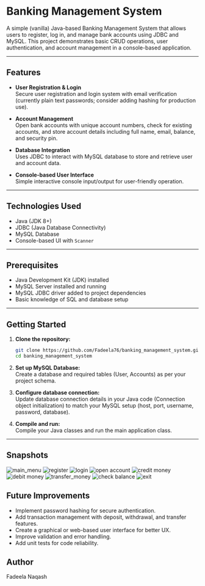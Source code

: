 # Banking Management System

A simple (vanilla) Java-based Banking Management System that allows users to register, log in, and manage bank accounts using JDBC and MySQL. This project demonstrates basic CRUD operations, user authentication, and account management in a console-based application.

---

## Features

- **User Registration & Login**  
  Secure user registration and login system with email verification (currently plain text passwords; consider adding hashing for production use).

- **Account Management**  
  Open bank accounts with unique account numbers, check for existing accounts, and store account details including full name, email, balance, and security pin.

- **Database Integration**  
  Uses JDBC to interact with MySQL database to store and retrieve user and account data.

- **Console-based User Interface**  
  Simple interactive console input/output for user-friendly operation.


---

## Technologies Used

- Java (JDK 8+)
- JDBC (Java Database Connectivity)
- MySQL Database
- Console-based UI with `Scanner`

---

## Prerequisites

- Java Development Kit (JDK) installed
- MySQL Server installed and running
- MySQL JDBC driver added to project dependencies
- Basic knowledge of SQL and database setup

---

## Getting Started

1. **Clone the repository:**

   ```bash
   git clone https://github.com/Fadeela76/banking_management_system.git
   cd banking_management_system
   
2. **Set up MySQL Database:**<br>
Create a database and required tables (User, Accounts) as per your project schema.

3. **Configure database connection:**<br>
Update database connection details in your Java code (Connection object initialization) to match your MySQL setup (host, port, username, password, database).

4. **Compile and run:**<br>
Compile your Java classes and run the main application class.

---

## Snapshots

![main_menu](media/main_menu)
![register](media/register)
![login](media/login)
![open account](media/open_account)
![credit money](media/credit_money)
![debit money](media/debit_money)
![transfer_money](media/transfer_money)
![check balance](media/check_balance)
![exit](media/exit)

## Future Improvements

- Implement password hashing for secure authentication.
- Add transaction management with deposit, withdrawal, and transfer features.
- Create a graphical or web-based user interface for better UX.
- Improve validation and error handling.
- Add unit tests for code reliability.

## Author
Fadeela Naqash
